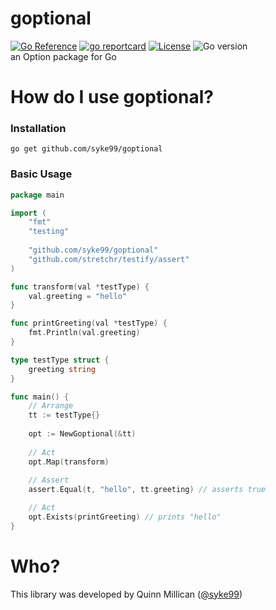 # goptional
[![Go Reference](https://pkg.go.dev/badge/github.com/syke99/goptional.svg)](https://pkg.go.dev/github.com/syke99/goptional)
[![go reportcard](https://goreportcard.com/badge/github.com/syke99/goptional)](https://goreportcard.com/report/github.com/syke99/goptional)
[![License](https://img.shields.io/github/license/syke99/goptional)](https://github.com/syke99/goptional/blob/master/LICENSE)
![Go version](https://img.shields.io/github/go-mod/go-version/syke99/goptional)</br>
an Option package for Go

How do I use goptional?
====

### Installation

```
go get github.com/syke99/goptional
```

### Basic Usage

```go
package main

import (
	"fmt"
	"testing"
    
	"github.com/syke99/goptional"
	"github.com/stretchr/testify/assert"
)

func transform(val *testType) {
	val.greeting = "hello"
}

func printGreeting(val *testType) {
	fmt.Println(val.greeting)
}

type testType struct {
	greeting string
}

func main() {
    // Arrange
    tt := testType{}
    
    opt := NewGoptional(&tt)
    
    // Act
    opt.Map(transform)
    
    // Assert
    assert.Equal(t, "hello", tt.greeting) // asserts true

    // Act
    opt.Exists(printGreeting) // prints "hello"
}
```

Who?
====

This library was developed by Quinn Millican ([@syke99](https://github.com/syke99))

